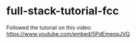 # full-stack-tutorial-fcc

Followed the tutorial on this video: https://www.youtube.com/embed/5PdEmeopJVQ
